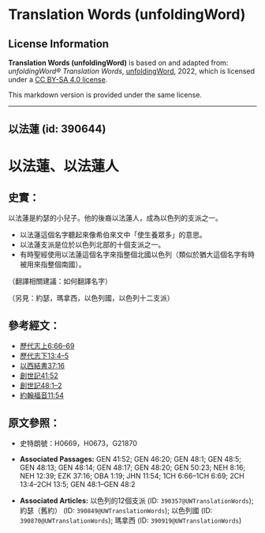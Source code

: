 # Translation Words (unfoldingWord)

## License Information

**Translation Words (unfoldingWord)** is based on and adapted from: _unfoldingWord® Translation Words_, [unfoldingWord](https://unfoldingword.org/utw), 2022, which is licensed under a [CC BY-SA 4.0 license](https://creativecommons.org/licenses/by-sa/4.0/legalcode.en).

This markdown version is provided under the same license.



--------------------------------

## 以法蓮 (id: 390644)

以法蓮、以法蓮人
========

史實：
---

以法蓮是約瑟的小兒子。他的後裔以法蓮人，成為以色列的支派之一。

* 以法蓮這個名字聽起來像希伯來文中「使生養眾多」的意思。
* 以法蓮支派是位於以色列北部的十個支派之一。
* 有時聖經使用以法蓮這個名字來指整個北國以色列（類似於猶大這個名字有時被用來指整個南國）。

（翻譯相關建議：如何翻譯名字）

（另見：約瑟，瑪拿西，以色列國，以色列十二支派）

參考經文：
-----

* [歷代志上6:66–69](https://ref.ly/1Chr6:66-1Chr6:69)
* [歷代志下13:4–5](https://ref.ly/2Chr13:4-2Chr13:5)
* [以西結書37:16](https://ref.ly/Ezek37:16)
* [創世記41:52](https://ref.ly/Gen41:52)
* [創世記48:1–2](https://ref.ly/Gen48:1-Gen48:2)
* [約翰福音11:54](https://ref.ly/John11:54)

原文參照：
-----

* 史特朗號：H0669，H0673，G21870

* **Associated Passages:** GEN 41:52; GEN 46:20; GEN 48:1; GEN 48:5; GEN 48:13; GEN 48:14; GEN 48:17; GEN 48:20; GEN 50:23; NEH 8:16; NEH 12:39; EZK 37:16; OBA 1:19; JHN 11:54; 1CH 6:66–1CH 6:69; 2CH 13:4–2CH 13:5; GEN 48:1–GEN 48:2
* **Associated Articles:** 以色列的12個支派 (ID: `390357@UWTranslationWords`); 約瑟（舊約） (ID: `390849@UWTranslationWords`); 以色列國 (ID: `390870@UWTranslationWords`); 瑪拿西 (ID: `390919@UWTranslationWords`)

